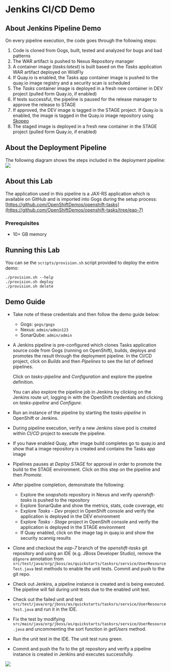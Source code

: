 # Jenkins CI/CD Demo

## About Jenkins Pipeline Demo

On every pipeline execution, the code goes through the following steps:

1. Code is cloned from Gogs, built, tested and analyzed for bugs and bad patterns
2. The WAR artifact is pushed to Nexus Repository manager
3. A container image (_tasks:latest_) is built based on the _Tasks_ application WAR artifact deployed on WildFly
4. If Quay.io is enabled, the Tasks app container image is pushed to the quay.io image registry and a security scan is scheduled
5. The _Tasks_ container image is deployed in a fresh new container in DEV project (pulled form Quay.io, if enabled)
6. If tests successful, the pipeline is paused for the release manager to approve the release to STAGE
7. If approved, the DEV image is tagged in the STAGE project. If Quay.io is enabled, the image is tagged in the Quay.io image repository using [Skopeo](https://github.com/containers/skopeo)
8. The staged image is deployed in a fresh new container in the STAGE project (pulled form Quay.io, if enabled)

## About the Deployment Pipeline

The following diagram shows the steps included in the deployment pipeline:
![](https://github.com/rcdelacruz/openshift-testbed/blob/master/resources/labs/jenkins1.svg)

## About this Lab

The application used in this pipeline is a JAX-RS application which is available on GitHub and is imported into Gogs during the setup process:
[https://github.com/OpenShiftDemos/openshift-tasks](https://github.com/OpenShiftDemos/openshift-tasks/tree/eap-7)

### Prerequisites

- 10+ GB memory

## Running this Lab

You can se the `scripts/provision.sh` script provided to deploy the entire demo:

```
./provision.sh --help
./provision.sh deploy
./provision.sh delete
```

## Demo Guide

- Take note of these credentials and then follow the demo guide below:

  - Gogs: `gogs/gogs`
  - Nexus: `admin/admin123`
  - SonarQube: `admin/admin`

- A Jenkins pipeline is pre-configured which clones Tasks application source code from Gogs (running on OpenShift), builds, deploys and promotes the result through the deployment pipeline. In the CI/CD project, click on _Builds_ and then _Pipelines_ to see the list of defined pipelines.

  Click on _tasks-pipeline_ and _Configuration_ and explore the pipeline definition.

  You can also explore the pipeline job in Jenkins by clicking on the Jenkins route url, logging in with the OpenShift credentials and clicking on _tasks-pipeline_ and _Configure_.

- Run an instance of the pipeline by starting the _tasks-pipeline_ in OpenShift or Jenkins.

- During pipeline execution, verify a new Jenkins slave pod is created within _CI/CD_ project to execute the pipeline.

- If you have enabled Quay, after image build completes go to quay.io and show that a image repository is created and contains the Tasks app image

- Pipelines pauses at _Deploy STAGE_ for approval in order to promote the build to the STAGE environment. Click on this step on the pipeline and then _Promote_.

- After pipeline completion, demonstrate the following:

  - Explore the _snapshots_ repository in Nexus and verify _openshift-tasks_ is pushed to the repository
  - Explore SonarQube and show the metrics, stats, code coverage, etc
  - Explore _Tasks - Dev_ project in OpenShift console and verify the application is deployed in the DEV environment
  - Explore _Tasks - Stage_ project in OpenShift console and verify the application is deployed in the STAGE environment
  - If Quay enabled, click on the image tag in quay.io and show the security scannig results

- Clone and checkout the _eap-7_ branch of the _openshift-tasks_ git repository and using an IDE (e.g. JBoss Developer Studio), remove the `@Ignore` annotation from `src/test/java/org/jboss/as/quickstarts/tasksrs/service/UserResourceTest.java` test methods to enable the unit tests. Commit and push to the git repo.

- Check out Jenkins, a pipeline instance is created and is being executed. The pipeline will fail during unit tests due to the enabled unit test.

- Check out the failed unit and test `src/test/java/org/jboss/as/quickstarts/tasksrs/service/UserResourceTest.java` and run it in the IDE.

- Fix the test by modifying `src/main/java/org/jboss/as/quickstarts/tasksrs/service/UserResource.java` and uncommenting the sort function in _getUsers_ method.

- Run the unit test in the IDE. The unit test runs green.

- Commit and push the fix to the git repository and verify a pipeline instance is created in Jenkins and executes successfully.

![](https://github.com/rcdelacruz/openshift-testbed/blob/master/resources/labs/jenkins2.png)
